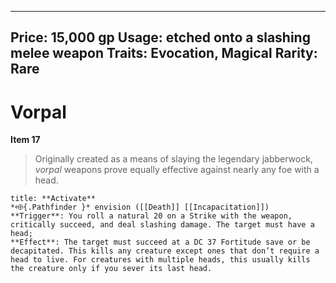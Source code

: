 
---
Price: 15,000 gp
Usage: etched onto a slashing melee weapon
Traits: Evocation, Magical
Rarity: Rare
---

# Vorpal

**Item 17**

> Originally created as a means of slaying the legendary jabberwock, *vorpal* weapons prove equally effective against nearly any foe with a head.

```ad-embed-ability
title: **Activate**
*⬲{.Pathfinder }* envision ([[Death]] [[Incapacitation]]) 
**Trigger**: You roll a natural 20 on a Strike with the weapon, critically succeed, and deal slashing damage. The target must have a head;
**Effect**: The target must succeed at a DC 37 Fortitude save or be decapitated. This kills any creature except ones that don’t require a head to live. For creatures with multiple heads, this usually kills the creature only if you sever its last head.

```
